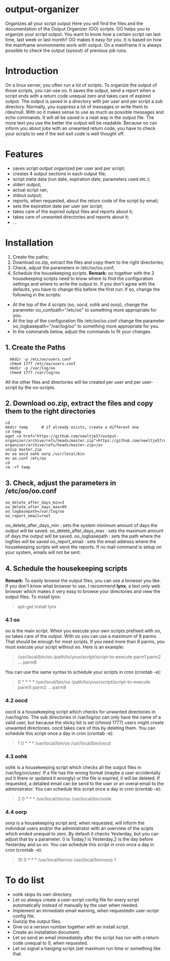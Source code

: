 # output-organizer
Organizes all your script output
Here you will find the files and the documentation of the Output Organizer (OO) scripts. OO helps you to organize your script output. You want to know how a certain script ran last time, last week or last month? OO makes it easy for you. It is based on how the mainframe environments work with output. On a mainframe it is always possible to check the output (sysout) of previous job runs.
# Introduction
On a linux server, you often run a lot of scripts. To organize the output of those scripts, you can use oo. It saves the output, send a report when a script ends with a return code unequal zero and takes care of expired output. The output is saved in a directory with per user and per script a sub directory. Normally, you suppress a lot of messages or write them to /dev/null. With oo it makes sense to use as much as possible messages and echo commands. It will all be saved in a neat way in the output file. The more text you use the better the output will be readable. Because oo can inform you about jobs with an unwanted return code, you have to check your scripts to see if the exit exit code is well thought off.
# Features
* saves script output organized per user and per script;
* creates 4 output sections in each output file;
* script meta data (run date, expiration date, parameters used etc.);
* stderr output;
* actual script ran;
* stdout output;
* reports, when requested, about the return code of the script by email;
* sets the expiration date per user per script;
* takes care of the expired output files and reports about it;
* takes care of unwanted directories and reports about it;
* ...
# Installation
1. Create the paths;
2. Download oo.zip, extract the files and copy them to the right directories;
3. Check, adjust the parameters in /etc/oo/oo.conf;
4. Schedule the housekeeping scripts.
**Remark:** oo together with the 3 housekeeping scripts need to know where to find the configuration settings and where to write the output to. If you don't agree with the defaults, you have to change this before the first run: If so, change the following in the scripts:
* At the top of the 4 scripts (oo, oocd, oohk and oorp), change the parameter oo_confpath="/etc/oo" to something more appropriate for you.
* At the top of the configuration file /etc/oo/oo.conf change the parameter oo_logbasepath="/var/log/oo" to something more appropriate for you.
* In the commands below, adjust the commands to fit your changes.
## 1. Create the Paths
~~~~
  mkdir -p /etc/oo/users.conf
  chmod 1777 /etc/oo/users.conf
  mkdir -p /var/log/oo
  chmod 1777 /var/log/oo
~~~~
All the other files and directories will be created per user and per user-script by the oo-scripts.
## 2. Download oo.zip, extract the files and copy them to the right directories
~~~~
cd
mkdir temp      # if already exists, create a different one
cd temp
wget <a href="https://github.com/neeltje57/output-organizer/archive/refs/heads/master.zip">https://github.com/neeltje57/output-organizer/archive/refs/heads/master.zip</a>
unzip master.zip
mv oo oocd oohk oorp /usr/local/bin
mv oo.conf /etc/oo
cd
rm -rf temp
~~~~
## 3. Check, adjust the parameters in /etc/oo/oo.conf
~~~~
oo_delete_after_days_min=3
oo_delete_after_days_max=99
oo_logbasepath=/var/log/oo
oo_report_email=root
~~~~
oo_delete_after_days_min 
:  sets the system minimum amount of days the output will be saved.
oo_delete_after_days_max 
:  sets the maximum amount of days the output will be saved.
oo_logbasepath
:  sets the path where the logfiles will be saved
oo_report_email
:  sets the email address where the housekeeping scripts will send the reports. If no mail command is setup on your system, emails will not be sent.
## 4. Schedule the housekeeping scripts
**Remark:** To easily browse the output files, you can use a browser you like. If you don't know what browser to use, I recommend **lynx**, a text only web browser which makes it very easy to browse your directories and view the output files. To install lynx:
> apt-get install lynx
### 4.1 oo
oo is the main script. When you execute your own scripts prefixed with oo, oo takes care of the output. With oo you can use a maximum of 8 parms. That should be enough for most scripts. If you need more than 8 parms, you must execute your script without oo. Here is an example:
> /usr/local/bin/oo /path/to/your/script/script-to-execute parm1 parm2 ... parm8

You can use the same syntax to schedule your scripts in cron (crontab -e):

> 0 * * * * /usr/local/bin/oo /path/to/your/script/script-to-execute parm1i parm2 ... parm8
### 4.2 oocd
oocd is a housekeeping script which checks for unwanted directories in /var/log/oo. The sub directories in /var/log/oo can only have the name of a valid user, but because the sticky bit is set (chmod 1777) users might create unwanted directories. oocd takes care of this by deleting them. You can schedule this script once a day in cron (crontab -e):
> 1 0 * * * /usr/local/bin/oo /usr/local/bin/oocd
### 4.3 oohk
oohk is a housekeeping script which checks all the output files in /var/log/oo/user/. If a file has the wrong format (maybe a user accidentally put it there or updated it wrongly) or the file is expired, it will be deleted. If requested, a detailed email can be send to the user or an overal email to the administrator. You can schedule this script once a day in cron (crontab -e):
> 2 0 * * * /usr/local/bin/oo /usr/local/bin/oohk
### 4.4 oorp
oorp is a housekeeping script and, when requested, will inform the individual users and/or the administrator with an overview of the scipts which ended unequal to zero. By default it checks Yesterday, but you can adjust that by a parameter. 0 is Today,1 is Yesterday,2 is the day before Yesterday and so on. You can schedule this script in cron once a day in cron (crontab -e):
> 10 0 * * * /usr/local/bin/oo /usr/local/bin/oorp 1
# To do list
* oohk skips its own directory.
* Let oo always create a user-script config file for every script automatically instead of manually by the user when needed.
* Implement an immediate email warning, when requestedin user-script config file.</div>
* Gunzip the output files.
* Give oo a version number together with an install script.
* Create an installation document.
* Let oo send an email immediately after the script has run with a return code unequal to 0, when requested.
* Let oo signal a hanging script (set maximum run time or something like that.

